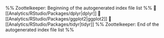 %% Zoottelkeeper: Beginning of the autogenerated index file list  %%
📄 [[Analytics/RStudio/Packages/dplyr|dplyr]]
📄 [[Analytics/RStudio/Packages/ggplot2|ggplot2]]
📄 [[Analytics/RStudio/Packages/tidyr|tidyr]]
%% Zoottelkeeper: End of the autogenerated index file list  %%
